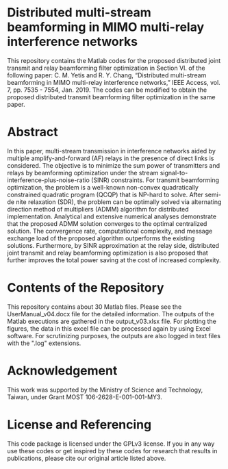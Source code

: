 # Distributed multi-stream beamforming in MIMO multi-relay interference networks
This repository contains the Matlab codes for the proposed distributed joint transmit and relay beamforming filter optimization in Section VI. of the following paper:
C. M. Yetis and R. Y. Chang, “Distributed multi-stream beamforming in MIMO multi-relay interference networks,” IEEE Access, vol. 7, pp. 7535 - 7554, Jan. 2019.
The codes can be modified to obtain the proposed distributed transmit beamforming filter optimization in the same paper.

# Abstract 
In this paper, multi-stream transmission in interference networks aided by multiple amplify-and-forward (AF) relays in the presence of direct links is considered. The objective is to minimize the sum power of transmitters and relays by beamforming optimization under the stream signal-to-interference-plus-noise-ratio (SINR) constraints. For transmit beamforming optimization, the problem is a well-known non-convex quadratically constrained quadratic program (QCQP) that is NP-hard to solve. After semi-de nite relaxation (SDR), the problem can be optimally solved via alternating direction method of multipliers (ADMM) algorithm for distributed implementation. Analytical and extensive numerical analyses demonstrate that the proposed ADMM solution converges to the optimal centralized solution. The convergence rate, computational complexity, and message exchange load of the proposed algorithm outperforms the existing solutions. Furthermore, by SINR approximation at the relay side, distributed joint transmit and relay beamforming optimization is also proposed that further improves the total power saving at the cost of increased complexity. 

# Contents of the Repository
This repository contains about 30 Matlab files. Please see the UserManual_v04.docx file for the detailed information. The outputs of the Matlab executions are gathered in the output_v03.xlsx file. For plotting the figures, the data in this excel file can be processed again by using Excel software. For scrutinizing purposes, the outputs are also logged in text files with the ".log" extensions.

# Acknowledgement
This work was supported by the Ministry of Science and Technology, Taiwan, under Grant MOST 106-2628-E-001-001-MY3.

# License and Referencing
This code package is licensed under the GPLv3 license. If you in any way use these codes or get inspired by these codes for research that results in publications, please cite our original article listed above.
